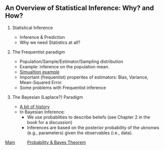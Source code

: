 ## An Overview of Statistical Inference: Why? and How?


   1. Statistical Inference
        - Inference & Prediction
        - Why we need Statistics at all?
   
   2. The Frequentist paradigm
      - Population/Sample/Estimator/Sampling distribution
      - Example: inference on the population mean.
      - [Simualtion example](samplingDistribution.md)
      - Important (frequentist) properites of estimators: Bias, Variance, Mean-Squared Error.
      - Some problems with Frequentist inference
        
   3. The Bayesian (Laplace?) Paradigm
      - [A bit of history](https://projecteuclid.org/download/pdf_1/euclid.ba/1340371071)
      - In Bayesian Inference:
           - We use probablities to describe beliefs (see Chapter 2 in the book for a discussion)
           - Inferences are based on the posterior probability of the uknonws (e.g., parameters) given the observables (i.e., data).
      
      
      
[Main](https://github.com/gdlc/STT465/blob/master/README.md)  &nbsp;&nbsp;&nbsp;&nbsp;&nbsp;&nbsp;&nbsp;&nbsp; [Probability & Bayes Theorem](https://github.com/gdlc/STT465/blob/master/PROBABILITY.md)
